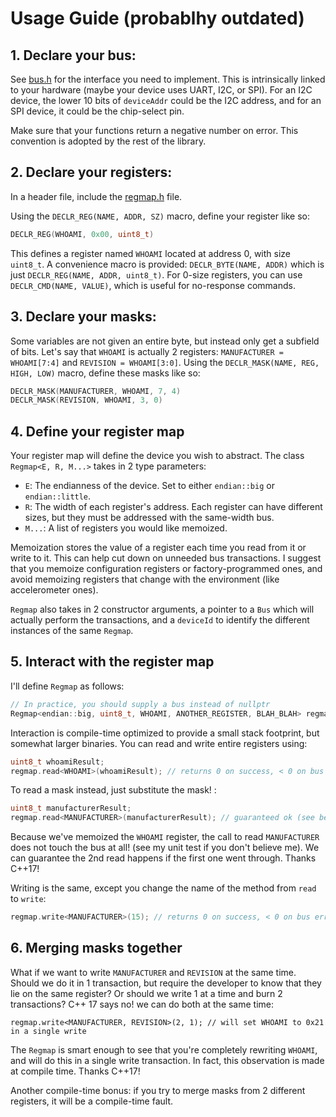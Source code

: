 # Usage Guide (probablhy outdated)

## 1. Declare your bus:
See [bus.h](include/regmap/bus.h) for the interface you need to
implement. This is intrinsically linked to your hardware (maybe
your device uses UART, I2C, or SPI). For an I2C device, the
lower 10 bits of `deviceAddr` could be the I2C address, and for
an SPI device, it could be the chip-select pin.

Make sure that your functions return a negative number on error.
This convention is adopted by the rest of the library.

## 2. Declare your registers:
In a header file, include the [regmap.h](include/regmap/regmap.h) file.

Using the `DECLR_REG(NAME, ADDR, SZ)` macro, define your register like so:
```c++
DECLR_REG(WHOAMI, 0x00, uint8_t)
```
This defines a register named `WHOAMI` located at address 0, with size `uint8_t`.
A convenience macro is provided: `DECLR_BYTE(NAME, ADDR)` which is just
`DECLR_REG(NAME, ADDR, uint8_t)`. For 0-size registers, you can use 
`DECLR_CMD(NAME, VALUE)`, which is useful for no-response commands.

## 3. Declare your masks:
Some variables are not given an entire byte, but instead only get a subfield of bits.
Let's say that `WHOAMI` is actually 2 registers: `MANUFACTURER = WHOAMI[7:4]` and
`REVISION = WHOAMI[3:0]`. Using the `DECLR_MASK(NAME, REG, HIGH, LOW)` macro, define
these masks like so:
```c++
DECLR_MASK(MANUFACTURER, WHOAMI, 7, 4)
DECLR_MASK(REVISION, WHOAMI, 3, 0)
```

## 4. Define your register map
Your register map will define the device you wish to abstract. The class `Regmap<E, R, M...>`
takes in 2 type parameters:
* `E`: The endianness of the device. Set to either `endian::big` or `endian::little`.
* `R`: The width of each register's address. Each register can have different sizes, but they
must be addressed with the same-width bus.
* `M...`: A list of registers you would like memoized. 

Memoization stores the value of a register each time you read from it or write to it. 
This can help cut down on unneeded bus transactions. 
I suggest that you memoize configuration registers or factory-programmed ones, and avoid
memoizing registers that change with the environment (like accelerometer ones).

`Regmap` also takes in 2 constructor arguments, a pointer to a `Bus` which will actually
perform the transactions, and a `deviceId` to identify the different instances of the same `Regmap`.

## 5. Interact with the register map
I'll define `Regmap` as follows:
```c++
// In practice, you should supply a bus instead of nullptr
Regmap<endian::big, uint8_t, WHOAMI, ANOTHER_REGISTER, BLAH_BLAH> regmap(nullptr, 0);
```
Interaction is compile-time optimized to provide a small stack footprint,
but somewhat larger binaries. You can read and write entire registers
using:
```c++
uint8_t whoamiResult;
regmap.read<WHOAMI>(whoamiResult); // returns 0 on success, < 0 on bus error
```
To read a mask instead, just substitute the mask! :
```c++
uint8_t manufacturerResult;
regmap.read<MANUFACTURER>(manufacturerResult); // guaranteed ok (see below for why)
```
Because we've memoized the `WHOAMI` register, the call to read `MANUFACTURER` does not touch
the bus at all! (see my unit test if you don't believe me). We can guarantee the 2nd
read happens if the first one went through. Thanks C++17!

Writing is the same, except you change the name of the method from `read` to `write`:
```c++
regmap.write<MANUFACTURER>(15); // returns 0 on success, < 0 on bus error
```
## 6. Merging masks together
What if we want to write `MANUFACTURER` and `REVISION` at the same time. Should we do it in 1 transaction,
but require the developer to know that they lie on the same register? Or should we write 1 at a time and burn 2
transactions? C++ 17 says no! we can do both at the same time:
```
regmap.write<MANUFACTURER, REVISION>(2, 1); // will set WHOAMI to 0x21 in a single write
```
The `Regmap` is smart enough to see that you're completely rewriting `WHOAMI`, and will do this
in a single write transaction. In fact, this observation is made at compile time. Thanks C++17!

Another compile-time bonus: if you try to merge masks from 2 different registers, it will be
a compile-time fault.